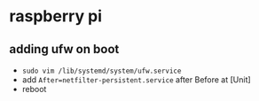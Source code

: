 # raspberry pi

## adding ufw on boot

- `sudo vim /lib/systemd/system/ufw.service`
- add `After=netfilter-persistent.service` after Before at [Unit]
- reboot
